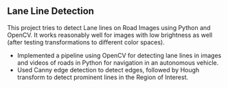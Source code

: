 ## Lane Line Detection

This project tries to detect Lane lines on Road Images using Python and OpenCV. It works reasonably well for images with low brightness as well (after testing transformations to different color spaces).

-	Implemented a pipeline using OpenCV for detecting lane lines in images and videos of roads in Python for navigation in an autonomous vehicle.
-	Used Canny edge detection to detect edges, followed by Hough transform to detect prominent lines in the Region of Interest.

